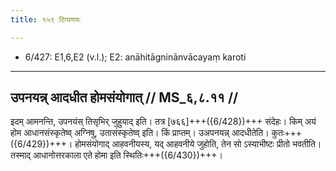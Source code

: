 ```yaml
---
title: १५९ टिप्पणयः

---
```

- 6/427: E1,6,E2 (v.l.); E2: anāhitāgninānvācayaṃ karoti

____________________________________________


## उपनयन्न् आदधीत होमसंयोगात् // MS_६,८.११ //

इदम् आमनन्ति, उपनयंस् तिसृभिर् जुहुयाद् इति। तत्र [७६६]+++({6/428})+++ संदेहः। किम् अयं होम आधानसंस्कृतेष्व् अग्निषु, उतासंस्कृतेष्व् इति। किं प्राप्तम्। उअपनयन्न् आदधीतेति। कुतः+++({6/429})+++। होमसंयोगाद् आहवनीयस्य, यद् आहवनीये जुहोति, तेन सो ऽस्याभीष्टः प्रीतो भवतीति। तस्माद् आधानोत्तरकाला एते होमा इति स्थितिः+++({6/430})+++।
